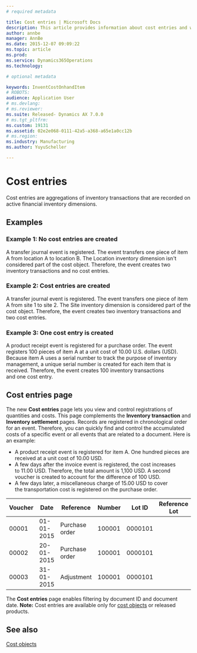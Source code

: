 ```yaml
---
# required metadata

title: Cost entries | Microsoft Docs
description: This article provides information about cost entries and when they are created. A cost entry is a record that registers the quantity and cost of a given event.
author: annbe
manager: AnnBe
ms.date: 2015-12-07 09:09:22
ms.topic: article
ms.prod: 
ms.service: Dynamics365Operations
ms.technology: 

# optional metadata

keywords: InventCostOnhandItem
# ROBOTS: 
audience: Application User
# ms.devlang: 
# ms.reviewer: 
ms.suite: Released- Dynamics AX 7.0.0
# ms.tgt_pltfrm: 
ms.custom: 19131
ms.assetid: 02e2e068-0111-42a5-a368-a65e1a0cc12b
# ms.region: 
ms.industry: Manufacturing
ms.author: YuyuScheller

---
```


# Cost entries

Cost entries are aggregations of inventory transactions that are recorded on active financial inventory dimensions.

## Examples
### Example 1: No cost entries are created

A transfer journal event is registered. The event transfers one piece of item A from location A to location B. The Location inventory dimension isn't considered part of the cost object. Therefore, the event creates two inventory transactions and no cost entries.

### Example 2: Cost entries are created

A transfer journal event is registered. The event transfers one piece of item A from site 1 to site 2. The Site inventory dimension is considered part of the cost object. Therefore, the event creates two inventory transactions and two cost entries.

### Example 3: One cost entry is created

A product receipt event is registered for a purchase order. The event registers 100 pieces of item A at a unit cost of 10.00 U.S. dollars (USD). Because item A uses a serial number to track the purpose of inventory management, a unique serial number is created for each item that is received. Therefore, the event creates 100 inventory transactions and one cost entry.

## Cost entries page
The new **Cost entries** page lets you view and control registrations of quantities and costs. This page complements the **Inventory transaction** and **Inventory settlement** pages. Records are registered in chronological order for an event. Therefore, you can quickly find and control the accumulated costs of a specific event or all events that are related to a document. Here is an example:

-   A product receipt event is registered for item A. One hundred pieces are received at a unit cost of 10.00 USD.
-   A few days after the invoice event is registered, the cost increases to 11.00 USD. Therefore, the total amount is 1,100 USD. A second voucher is created to account for the difference of 100 USD.
-   A few days later, a miscellaneous charge of 15.00 USD to cover the transportation cost is registered on the purchase order.

| Voucher | Date       | Reference      | Number | Lot ID  | Reference Lot | Return Lot ID | Quantity | Amount  |
|---------|------------|----------------|--------|---------|---------------|---------------|----------|---------|
| 00001   | 01-01-2015 | Purchase order | 100001 | 0000101 |               |               | 100.00   | 1000.00 |
| 00002   | 20-01-2015 | Purchase order | 100001 | 0000101 |               |               |          | 100.00  |
| 00003   | 31-01-2015 | Adjustment     | 100001 | 0000101 |               |               |          | 15.00   |

The **Cost entries** page enables filtering by document ID and document date. **Note:** Cost entries are available only for [cost objects](http://ax.help.dynamics.com/en/wiki/cost-object/) or released products.

See also
--------

[Cost objects](https://ax.help.dynamics.com/en/wiki/cost-object/)

